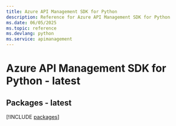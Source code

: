 ```yaml
---
title: Azure API Management SDK for Python
description: Reference for Azure API Management SDK for Python
ms.date: 06/05/2025
ms.topic: reference
ms.devlang: python
ms.service: apimanagement
---
```

# Azure API Management SDK for Python - latest
## Packages - latest
[!INCLUDE [packages](api-management-index.md)]